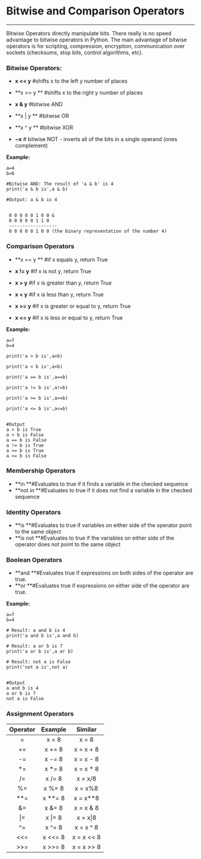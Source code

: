 # Bitwise and Comparison Operators

---

Bitwise Operators directly manipulate bits. There really is no speed advantage to bitwise operators in Python. The main advantage of bitwise operators is for scripting, compression, encryption, communication over sockets \(checksums, stop bits, control algorithms, etc\).

### Bitwise Operators:

* **x &lt;&lt; y**     \#shifts x to the left y number of places​

* **x &gt;&gt; y **    \#shifts x to the right y number of places​

* **x & y**       \#bitwise AND​

* **x \| y **       \#bitwise OR

* **x ^ y **      \#bitwise XOR

* **~x**          \# bitwise NOT - inverts all of the bits in a single operand \(ones complement\)

**Example:**

```
a=4
b=6

#Bitwise AND: The result of 'a & b' is 4
print('a & b is',a & b)

#Output: a & b is 4


 0 0 0 0 0 1 0 0 &
 0 0 0 0 0 1 1 0
 ------------------
 0 0 0 0 0 1 0 0 (the binary representation of the number 4)
```

### Comparison Operators

* **x == y **    \#if x equals y, return True​

* **x != y**      \#if x is not y, return True​

* **x &gt; y**       \#if x is greater than y, return True​

* **x &lt; y**       \#if x is less than y, return True​

* **x &gt;= y**     \#if x is greater or equal to y, return True​

* **x &lt;= y**     \#if x is less or equal to y, return True

**Example:**

```
a=7
b=4

print('a > b is',a>b)

print('a < b is',a<b)

print('a == b is',a==b)

print('a != b is',a!=b)

print('a >= b is',a>=b)

print('a <= b is',a<=b)


#Output
a > b is True
a < b is False
a == b is False
a != b is True
a >= b is True
a <= b is False
```

### Membership Operators

* **in            **\#Evaluates to true if it finds a variable in the checked sequence
* **not in     **\#Evaluates to true if it does not find a variable in the checked sequence

### Identity Operators

* **is             **\#Evaluates to true if variables on either side of the operator point to the same object 
* **is not      **\#Evaluates to true if the variables on either side of the operator does not point to the same object

### Boolean Operators

* **and         **\#Evaluates true if expressions on both sides of the operator are true. 
* **or            **\#Evaluates true if expressions on either side of the operator are true.

**Example:**

```
a=7
b=4

# Result: a and b is 4
print('a and b is',a and b)

# Result: a or b is 7
print('a or b is',a or b)

# Result: not a is False
print('not a is',not a)


#Output
a and b is 4
a or b is 7
not a is False
```

### Assignment Operators

| Operator | Example | Similar |
| :---: | :---: | :---: |
| = | x = 8 | x = 8 |
| += | x += 8 | x = x + 8 |
| -= | x -= 8 | x = x - 8 |
| \*= | x \*= 8 | x = x \* 8 |
| /= | x /= 8 | x = x/8 |
| %= | x %= 8 |  x = x%8 |
| \*\*= | x \*\*= 8 | x = x\*\*8 |
| &= | x &= 8 | x = x & 8 |
| \|= | x \|= 8 | x = x\|8 |
| ^= | x ^= 8 | x = x ^ 8 |
| &lt;&lt;= | x &lt;&lt;= 8 | x = x &lt;&lt; 8 |
| &gt;&gt;= | x &gt;&gt;= 8 | x = x &gt;&gt; 8 |



